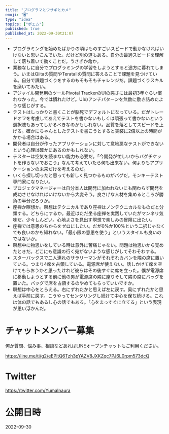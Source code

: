 ```yaml
---
title: "プログラマとウサギとカメ"
emoji: "🖥"
type: "idea"
topics: ["ポエム"]
published: true
published_at: 2022-09-30t21:07
---
```


- プログラミングを始めたばかりの頃はものすごいスピードで動かなければいけないと思いこんでいた。だけど別の道もある。自分の最適スピードを理解して落ち着いて動くことだ。うさぎか亀か。
- 業務なしに自分でプログラミングの学習をしようとすると途方に暮れてしまう。いまはQiitaの質問やTeratailの質問に答えることで課題を見つけている。自分で課題づくりをするのもそもそもチャレンジだ。課題づくりスキルを磨いてみたい。
- アジャイル開発用のツールPivotal TrackerのUIの悪さには最初3年ぐらい慣れなかった。今では慣れたけど。UIのアンチパターンを無数に敷き詰めたような感じがする。
- テストはしっかりと書くことが脳死でデフォルトになっている。だがトレードオフを考慮してあえてテストを書かないもしくは頑張って書かないという選択肢もあってしかるべきなのかもしれない。品質を落としてスピードを上げる。確かにちゃんとしたテストを書こうとすると実装に2倍以上の時間がかかる場合はある。
- 開発者は自分が作ったアプリケーションに対して意地悪なテストができないという心理は確かにあるのかもしれない。
- テスターは空気を読まない能力も必要だ。「今開発が忙しいからバグチケットを作らないでおこう」なんて考えていたら何も出来ない。何よりもアプリケーションの未来だけを考えるのだ。
- いくら探し切ったと思っても新しく見つかるものがバグだ。モンキーテスト専門家になりたい。
- プロジェクマネージャーは自分本人は開発に加われないにも関わらず開発を成功させなければいけないから大変そう。良さげな人材を集めるところが勝負の半分だろうか。
- 座禅か瞑想か。瞑想はテクニカルであり座禅はノンテクニカルなものだと分類する。どちらにするか。最近はただ坐る座禅を実践していたがマンネリ気味だ。少々しんどい。心地よさを見出す瞑想で楽しみの冒険に出たい。
- 座禅では意思のちからをゼロにしたい。だが0%か100%という二択じゃなくても良いのかも知れない。「最小限の意思を使う」というスタイルも良いのではないか。
- 瞑想中に物思いをしている時は意外に苦痛じゃない。問題は物思いから覚めたときだ。どこにも意識の行く宛がないような感じがしてそわそわする。
- スターバックスで二人連れのサラリーマンがそれぞれカバンを隣の席に置いている。つまり4席を占領している。電源席が使えない。話しかけて席を空けてもらおうかと思ったけれど彼らはその後すぐに席を立った。僕が電源席に移動しようとする前に他の男が電源席の隣に座りそして隣の席にバッグを置いた。バッグで席を占領するのやめてもらっていいですか。
- 瞑想は中心をとらえる。右にずれたかと思えば左に戻す。奥にずれたかと思えば手前に戻す。こうやってセンタリングし続けて中心を保ち続ける。これは体の話でもあるし心の話でもある。「心をまっすぐに立てる」という表現が思い浮かんだ。

# チャットメンバー募集


何か質問、悩み事、相談などあればLINEオープンチャットもご利用ください。

https://line.me/ti/g2/eEPltQ6Tzh3pYAZV8JXKZqc7PJ6L0rpm573dcQ


# Twitter

https://twitter.com/YumaInaura


# 公開日時

2022-09-30
